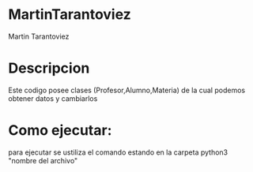 # MartinTarantoviez
Martin Tarantoviez
# Descripcion
Este codigo posee clases (Profesor,Alumno,Materia) de la cual podemos obtener datos y cambiarlos

# Como ejecutar:
para ejecutar se ustiliza el comando estando en la carpeta python3 "nombre del archivo"